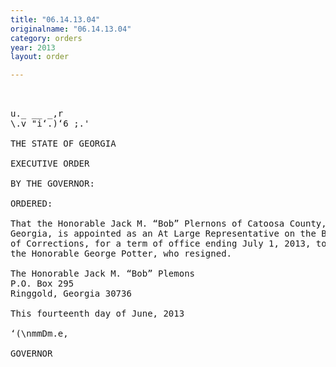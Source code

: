 ```yaml
---
title: "06.14.13.04"
originalname: "06.14.13.04"
category: orders
year: 2013
layout: order

---
```

<pre>
 

u._ __ _,r
\.v "i‘.)‘6 ;.'

THE STATE OF GEORGIA

EXECUTIVE ORDER

BY THE GOVERNOR:

ORDERED:

That the Honorable Jack M. “Bob” Plernons of Catoosa County,
Georgia, is appointed as an At Large Representative on the Board
of Corrections, for a term of office ending July 1, 2013, to succeed
the Honorable George Potter, who resigned.

The Honorable Jack M. “Bob” Plemons
P.O. Box 295
Ringgold, Georgia 30736

This fourteenth day of June, 2013

‘(\nmmDm.e,

GOVERNOR

</pre>
